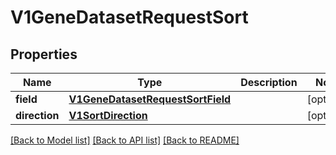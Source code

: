 # V1GeneDatasetRequestSort


## Properties
Name | Type | Description | Notes
------------ | ------------- | ------------- | -------------
**field** | [**V1GeneDatasetRequestSortField**](V1GeneDatasetRequestSortField.md) |  | [optional] 
**direction** | [**V1SortDirection**](V1SortDirection.md) |  | [optional] 

[[Back to Model list]](../README.md#documentation-for-models) [[Back to API list]](../README.md#documentation-for-api-endpoints) [[Back to README]](../README.md)


